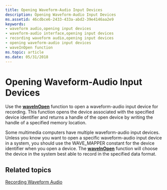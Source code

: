 ```yaml
---
title: Opening Waveform-Audio Input Devices
description: Opening Waveform-Audio Input Devices
ms.assetid: 46cdbce6-2433-433a-abd2-39e4146aa2e9
keywords:
- waveform audio,opening input devices
- waveform-audio interface,opening input devices
- recording waveform audio,opening input devices
- opening waveform-audio input devices
- waveInOpen function
ms.topic: article
ms.date: 05/31/2018
---
```


# Opening Waveform-Audio Input Devices

Use the [**waveInOpen**](https://msdn.microsoft.com/en-us/library/Dd743847(v=VS.85).aspx) function to open a waveform-audio input device for recording. This function opens the device associated with the specified device identifier and returns a handle of the open device by writing the handle of a specified memory location.

Some multimedia computers have multiple waveform-audio input devices. Unless you know you want to open a specific waveform-audio input device in a system, you should use the WAVE\_MAPPER constant for the device identifier when you open a device. The [**waveInOpen**](https://msdn.microsoft.com/en-us/library/Dd743847(v=VS.85).aspx) function will choose the device in the system best able to record in the specified data format.

## Related topics

<dl> <dt>

[Recording Waveform Audio](recording-waveform-audio.md)
</dt> </dl>

 

 




